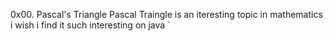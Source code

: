 0x00. Pascal's Triangle
Pascal Traingle is an iteresting topic in mathematics i wish i find it such interesting on java
`
